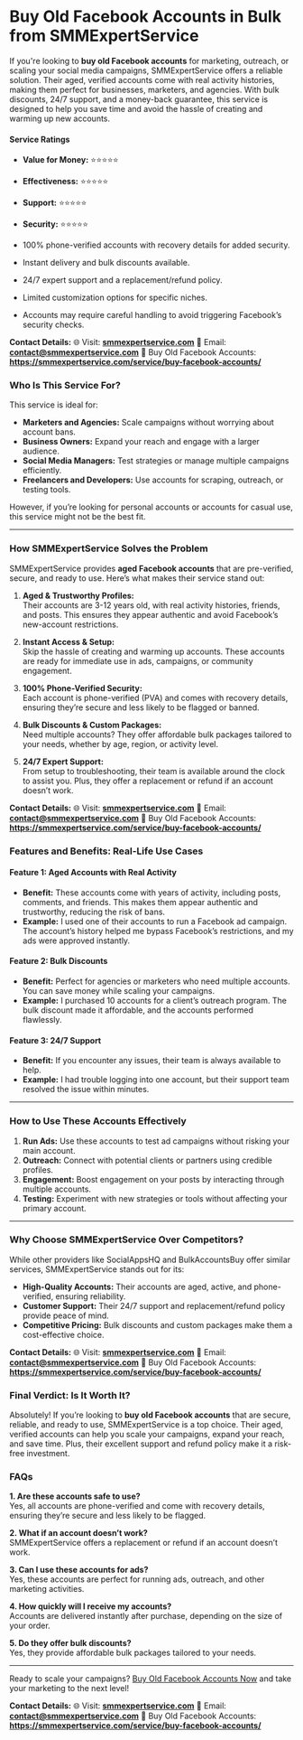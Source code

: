 #  Buy Old Facebook Accounts in Bulk from SMMExpertService
 
If you're looking to **buy old Facebook accounts** for marketing, outreach, or scaling your social media campaigns, SMMExpertService offers a reliable solution. Their aged, verified accounts come with real activity histories, making them perfect for businesses, marketers, and agencies. With bulk discounts, 24/7 support, and a money-back guarantee, this service is designed to help you save time and avoid the hassle of creating and warming up new accounts.

#### **Service Ratings**
- **Value for Money:** ⭐⭐⭐⭐⭐  
- **Effectiveness:** ⭐⭐⭐⭐⭐  
- **Support:** ⭐⭐⭐⭐⭐  
- **Security:** ⭐⭐⭐⭐⭐  

- 100% phone-verified accounts with recovery details for added security.  
- Instant delivery and bulk discounts available.  
- 24/7 expert support and a replacement/refund policy.  

- Limited customization options for specific niches.  
- Accounts may require careful handling to avoid triggering Facebook’s security checks. 

**Contact Details:**
🌐 Visit: **[smmexpertservice.com](https://smmexpertservice.com/)**
📧 Email: **contact@smmexpertservice.com**
🔗 Buy Old Facebook Accounts: **https://smmexpertservice.com/service/buy-facebook-accounts/**

### **Who Is This Service For?**

This service is ideal for:  
- **Marketers and Agencies:** Scale campaigns without worrying about account bans.  
- **Business Owners:** Expand your reach and engage with a larger audience.  
- **Social Media Managers:** Test strategies or manage multiple campaigns efficiently.  
- **Freelancers and Developers:** Use accounts for scraping, outreach, or testing tools.  

However, if you’re looking for personal accounts or accounts for casual use, this service might not be the best fit.

---

### **How SMMExpertService Solves the Problem**

SMMExpertService provides **aged Facebook accounts** that are pre-verified, secure, and ready to use. Here’s what makes their service stand out:  

1. **Aged & Trustworthy Profiles:**  
   Their accounts are 3-12 years old, with real activity histories, friends, and posts. This ensures they appear authentic and avoid Facebook’s new-account restrictions.  

2. **Instant Access & Setup:**  
   Skip the hassle of creating and warming up accounts. These accounts are ready for immediate use in ads, campaigns, or community engagement.  

3. **100% Phone-Verified Security:**  
   Each account is phone-verified (PVA) and comes with recovery details, ensuring they’re secure and less likely to be flagged or banned.  

4. **Bulk Discounts & Custom Packages:**  
   Need multiple accounts? They offer affordable bulk packages tailored to your needs, whether by age, region, or activity level.  

5. **24/7 Expert Support:**  
   From setup to troubleshooting, their team is available around the clock to assist you. Plus, they offer a replacement or refund if an account doesn’t work.  

**Contact Details:**
🌐 Visit: **[smmexpertservice.com](https://smmexpertservice.com/)**
📧 Email: **contact@smmexpertservice.com**
🔗 Buy Old Facebook Accounts: **https://smmexpertservice.com/service/buy-facebook-accounts/**

### **Features and Benefits: Real-Life Use Cases**

#### **Feature 1: Aged Accounts with Real Activity**
- **Benefit:** These accounts come with years of activity, including posts, comments, and friends. This makes them appear authentic and trustworthy, reducing the risk of bans.  
- **Example:** I used one of their accounts to run a Facebook ad campaign. The account’s history helped me bypass Facebook’s restrictions, and my ads were approved instantly.  

#### **Feature 2: Bulk Discounts**
- **Benefit:** Perfect for agencies or marketers who need multiple accounts. You can save money while scaling your campaigns.  
- **Example:** I purchased 10 accounts for a client’s outreach program. The bulk discount made it affordable, and the accounts performed flawlessly.  

#### **Feature 3: 24/7 Support**
- **Benefit:** If you encounter any issues, their team is always available to help.  
- **Example:** I had trouble logging into one account, but their support team resolved the issue within minutes.  

---

### **How to Use These Accounts Effectively**

1. **Run Ads:** Use these accounts to test ad campaigns without risking your main account.  
2. **Outreach:** Connect with potential clients or partners using credible profiles.  
3. **Engagement:** Boost engagement on your posts by interacting through multiple accounts.  
4. **Testing:** Experiment with new strategies or tools without affecting your primary account.  

---

### **Why Choose SMMExpertService Over Competitors?**

While other providers like SocialAppsHQ and BulkAccountsBuy offer similar services, SMMExpertService stands out for its:  
- **High-Quality Accounts:** Their accounts are aged, active, and phone-verified, ensuring reliability.  
- **Customer Support:** Their 24/7 support and replacement/refund policy provide peace of mind.  
- **Competitive Pricing:** Bulk discounts and custom packages make them a cost-effective choice.  

**Contact Details:**
🌐 Visit: **[smmexpertservice.com](https://smmexpertservice.com/)**
📧 Email: **contact@smmexpertservice.com**
🔗 Buy Old Facebook Accounts: **https://smmexpertservice.com/service/buy-facebook-accounts/**

### **Final Verdict: Is It Worth It?**

Absolutely! If you’re looking to **buy old Facebook accounts** that are secure, reliable, and ready to use, SMMExpertService is a top choice. Their aged, verified accounts can help you scale your campaigns, expand your reach, and save time. Plus, their excellent support and refund policy make it a risk-free investment.

### **FAQs**

**1. Are these accounts safe to use?**  
Yes, all accounts are phone-verified and come with recovery details, ensuring they’re secure and less likely to be flagged.  

**2. What if an account doesn’t work?**  
SMMExpertService offers a replacement or refund if an account doesn’t work.  

**3. Can I use these accounts for ads?**  
Yes, these accounts are perfect for running ads, outreach, and other marketing activities.  

**4. How quickly will I receive my accounts?**  
Accounts are delivered instantly after purchase, depending on the size of your order.  

**5. Do they offer bulk discounts?**  
Yes, they provide affordable bulk packages tailored to your needs.  

---

Ready to scale your campaigns? [Buy Old Facebook Accounts Now](https://SMMExpertService.com/service/buy-facebook-accounts/) and take your marketing to the next level! 

**Contact Details:**
🌐 Visit: **[smmexpertservice.com](https://smmexpertservice.com/)**
📧 Email: **contact@smmexpertservice.com**
🔗 Buy Old Facebook Accounts: **https://smmexpertservice.com/service/buy-facebook-accounts/**
